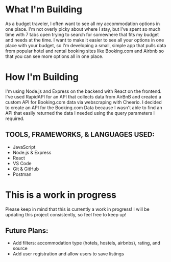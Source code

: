 # What I'm Building

As a budget traveler, I often want to see all my accommodation options in one place. I'm not overly picky about where I stay, but I've spent so much time with 7 tabs open trying to search for somewhere that fits my budget and needs at the time. I want to make it easier to see all your options in one place with your budget, so I'm developing a small, simple app that pulls data from popular hotel and rental booking sites like Booking.com and Airbnb so that you can see more options all in one place.

# How I'm Building

I'm using Node.js and Express on the backend with React on the frontend. I've used RapidAPI for an API that collects data from AirBnB and created a custom API for Booking.com data via webscraping with Cheerio. I decided to create an API for the Booking.com Data because I wasn't able to find an API that easily returned the data I needed using the query parameters I required.

## TOOLS, FRAMEWORKS, & LANGUAGES USED:

- JavaScript
- Node.js & Express
- React
- VS Code
- Git & GitHub
- Postman

# This is a work in progress

Please keep in mind that this is currently a work in progress! I will be updating this project consistently, so feel free to keep up!

## Future Plans:

- Add filters: accommodation type (hotels, hostels, airbnbs), rating, and source
- Add user registration and allow users to save listings
